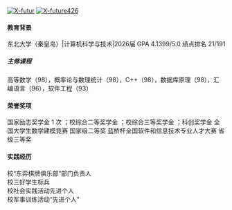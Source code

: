 

[![X-futur](https://img.shields.io/badge/X-futur-github-blue?logo=github)](https://github.com/X-futur)
[![X-future426](https://img.shields.io/badge/X-future426-CSDN-orange?logo=csdn)](https://blog.csdn.net/2302_80777118?spm=1000.2115.3001.5343)

#### 教育背景
东北大学（秦皇岛）|计算机科学与技术|2026届
GPA  4.1399/5.0    绩点排名 21/191

##### 主修课程
高等数学（98），概率论与数理统计（98），C++（98），数据库原理（98），汇编语言（96），软件工程（93）

#### 荣誉奖项
国家励志奖学金 1 次 ；校综合二等奖学金 ；校综合三等奖学金 ；科创奖学金
全国大学生数学建模竞赛                                                    国家级二等奖
蓝桥杯全国软件和信息技术专业人才大赛                              省级三等奖  

#### 实践经历
校“东弈棋牌俱乐部”部门负责人   
校三好学生标兵                               
校社会实践活动先进个人                
校军事训练活动“先进个人”         
